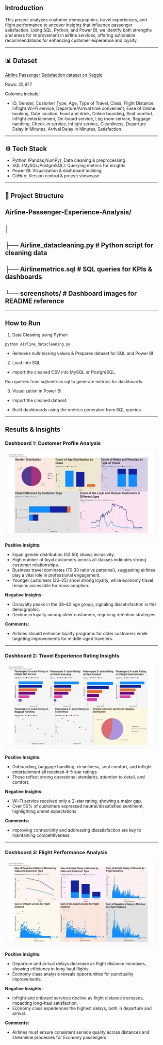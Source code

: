 ## Introduction
This project analyzes customer demographics, travel experiences, and flight performance to uncover insights that influence passenger satisfaction. Using SQL, Python, and Power BI, we identify both strengths and areas for improvement in airline services, offering actionable recommendations for enhancing customer experience and loyalty.

---

## 📊 Dataset

[Airline Passenger Satisfaction dataset on Kaggle](https://www.kaggle.com/datasets/teejmahal20/airline-passenger-satisfaction)


Rows: 25,977

Columns include:

- ID, Gender, Customer Type, Age, Type of Travel, Class, Flight Distance, Inflight Wi-Fi service, Departure/Arrival time convenient, Ease of Online booking, Gate location, Food and drink, Online boarding, Seat comfort, Inflight entertainment, On-board service, Leg room service, Baggage handling, Check-in service, Inflight service, Cleanliness, Departure Delay in Minutes, Arrival Delay in Minutes, 
Satisfaction. 

---

## ⚙️ Tech Stack

- Python (Pandas,NumPy): Data cleaning & preprocessing
- SQL (MySQL/PostgreSQL): Querying metrics for insights
- Power BI: Visualization & dashboard building
- GitHub: Version control & project showcase

---

## 📁 Project Structure

Airline-Passenger-Experience-Analysis/
---
│
---
├── Airline_datacleaning.py        # Python script for cleaning data
---
├── Airlinemetrics.sql          # SQL queries for KPIs & dashboards
---
└── screenshots/             # Dashboard images for README reference
---
---
## How to Run

1. Data Cleaning using Python
```
python Airline_datacleaning.py
```
 - Removes null/missing values & Prepares dataset for SQL and Power BI

2. Load into SQL

- Import the cleaned CSV into MySQL or PostgreSQL.

Run queries from sql/metrics.sql to generate metrics for dashboards.

3. Visualization in Power BI

- Import the cleaned dataset.

- Build dashboards using the metrics generated from SQL queries.

---
## Results & Insights

### Dashboard 1: Customer Profile Analysis

![Dashboard 1 Screenshot](screenshots/Picture1.jpg)

**Positive Insights:**
- Equal gender distribution (50:50) shows inclusivity.
- High number of loyal customers across all classes indicates strong customer relationships.
- Business travel dominates (70:30 ratio vs personal), suggesting airlines play a vital role in professional engagement.
- Younger customers (22–25) show strong loyalty, while economy travel remains accessible for mass adoption.

**Negative Insights:**
- Disloyalty peaks in the 38–42 age group, signaling dissatisfaction in this demographic.
- Decline in loyalty among older customers, requiring retention strategies.

**Comments:**
- Airlines should enhance loyalty programs for older customers while targeting improvements for middle-aged travelers.

---

### Dashboard 2: Travel Experience Rating Insights

![Dashboard 2 Screenshot](screenshots/Picture2.jpg)

**Positive Insights:**
- Onboarding, baggage handling, cleanliness, seat comfort, and inflight entertainment all received 4–5 star ratings.
- These reflect strong operational standards, attention to detail, and comfort.

**Negative Insights:**
- Wi-Fi service received only a 2-star rating, showing a major gap.
- Over 50% of customers expressed neutral/dissatisfied sentiment, highlighting unmet expectations.

**Comments:**
- Improving connectivity and addressing dissatisfaction are key to maintaining competitiveness.

---

### Dashboard 3: Flight Performance Analysis

![Dashboard 3 Screenshot](screenshots/Picture3.jpg)

**Positive Insights:**
- Departure and arrival delays decrease as flight distance increases, showing efficiency in long-haul flights.
- Economy class analysis reveals opportunities for punctuality improvements.

**Negative Insights:**
- Inflight and onboard services decline as flight distance increases, impacting long-haul satisfaction.
- Economy class experiences the highest delays, both in departure and arrival.

**Comments:**
- Airlines must ensure consistent service quality across distances and streamline processes for Economy passengers.

